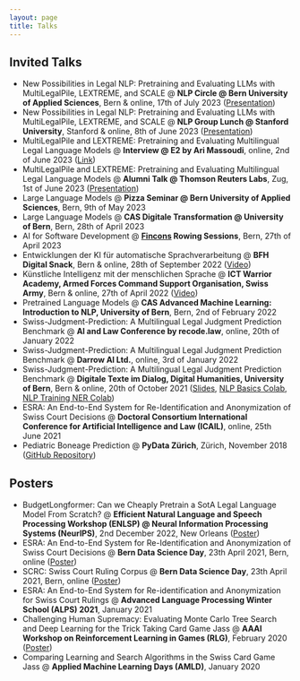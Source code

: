 ```yaml
---
layout: page
title: Talks
---
```


## Invited Talks

* New Possibilities in Legal NLP: Pretraining and Evaluating LLMs with MultiLegalPile, LEXTREME, and SCALE @ **NLP Circle @ Bern University of Applied Sciences**, Bern & online, 17th of July 2023 ([Presentation](https://docs.google.com/presentation/d/1HEkhN7_2aFoiM-E0M_ONV2OpNqLdozOItxGxbLsnY4Q/edit?usp=sharing))
* New Possibilities in Legal NLP: Pretraining and Evaluating LLMs with MultiLegalPile, LEXTREME, and SCALE @ **NLP Group Lunch @ Stanford University**, Stanford & online, 8th of June 2023 ([Presentation](https://docs.google.com/presentation/d/1HEkhN7_2aFoiM-E0M_ONV2OpNqLdozOItxGxbLsnY4Q/edit?usp=sharing))
* MultiLegalPile and LEXTREME: Pretraining and Evaluating Multilingual Legal Language Models @ **Interview @ E2 by Ari Massoudi**, online, 2nd of June 2023 ([Link](https://www.linkedin.com/posts/arimassoudi_ai-law-legal-activity-7071187242722963457-PECJ?utm_source=share&utm_medium=member_desktop))
* MultiLegalPile and LEXTREME: Pretraining and Evaluating Multilingual Legal Language Models @ **Alumni Talk @ Thomson Reuters Labs**, Zug, 1st of June 2023 ([Presentation](https://docs.google.com/presentation/d/1Edb4PE5ce4USyhKvo-GdiMjakRbbdzGo2Ihv1d4PUEU/edit?usp=sharing))
* Large Language Models @ **Pizza Seminar @ Bern University of Applied Sciences**, Bern, 9th of May 2023
* Large Language Models @ **CAS Digitale Transformation @ University of Bern**, Bern, 28th of April 2023
* AI for Software Development @ **[Fincons](https://www.finconsgroup.com/) Rowing Sessions**, Bern, 27th of April 2023
* Entwicklungen der KI für automatische Sprachverarbeitung @ **BFH Digital Snack**, Bern & online, 28th of September 2022 ([Video](https://www.youtube.com/watch?v=84Ha_b68hco&t=15s))
* Künstliche Intelligenz mit der menschlichen Sprache @ **ICT Warrior Academy, Armed Forces Command Support Organisation, Swiss Army**, Bern & online, 27th of April 2022 ([Video](https://vimeo.com/709376529/35b7d627ca))
* Pretrained Language Models @ **CAS Advanced Machine Learning: Introduction to NLP, University of Bern**, Bern, 2nd of February 2022
* Swiss-Judgment-Prediction: A Multilingual Legal Judgment Prediction Benchmark @ **AI and Law Conference by recode.law**, online, 20th of January 2022
* Swiss-Judgment-Prediction: A Multilingual Legal Judgment Prediction Benchmark @ **Darrow AI Ltd.**, online, 3rd of January 2022
* Swiss-Judgment-Prediction: A Multilingual Legal Judgment Prediction Benchmark @ **Digitale Texte im Dialog, Digital Humanities, University of Bern**, Bern & online, 20th of October 2021 ([Slides](https://docs.google.com/presentation/d/1Q2Dy8MQk0j4_hOFOTL3fN8WbCD8WCtGH2j8D-Sf_ubc/edit?usp=sharing), [NLP Basics Colab](https://colab.research.google.com/drive/1mH87XpAV01Jgan5meg8aus6WL0XL64Zw?usp=sharing), [NLP Training NER Colab](https://colab.research.google.com/drive/1fQ-vghTxWfN9MG4tr2qcu_yVN5lX3XO5?usp=sharing))
* ESRA: An End-to-End System for Re-Identification and Anonymization of Swiss Court Decisions @ **Doctoral Consortium International Conference for Artificial Intelligence and Law (ICAIL)**, online, 25th June 2021
* Pediatric Boneage Prediction @ **PyData Zürich**, Zürich, November 2018 ([GitHub Repository](https://github.com/lukaszbinden/pediatric-bone-age-prediction))

## Posters

* BudgetLongformer: Can we Cheaply Pretrain a SotA Legal Language Model From Scratch? @ **Efficient Natural Language and Speech Processing Workshop (ENLSP) @ Neural Information Processing Systems (NeurIPS)**, 2nd December 2022, New Orleans ([Poster](https://zenodo.org/record/7828790))
* ESRA: An End-to-End System for Re-Identification and Anonymization of Swiss Court Decisions @ **Bern Data Science Day**, 23th April 2021, Bern, online ([Poster](https://zenodo.org/record/4749467))
* SCRC: Swiss Court Ruling Corpus @ **Bern Data Science Day**, 23th April 2021, Bern, online ([Poster](https://zenodo.org/record/4749485))
* ESRA: An End-to-End System for Re-identification and Anonymization for Swiss Court Rulings @ **Advanced Language Processing Winter School (ALPS) 2021**, January 2021
* Challenging Human Supremacy: Evaluating Monte Carlo Tree Search and Deep Learning for the Trick Taking Card Game Jass @ **AAAI Workshop on Reinforcement Learning in Games (RLG)**, February 2020 ([Poster](https://zenodo.org/record/5769551))
* Comparing Learning and Search Algorithms in the Swiss Card Game Jass @ **Applied Machine Learning Days (AMLD)**, January 2020
